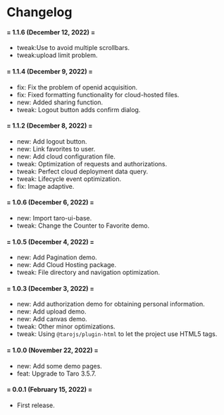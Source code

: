 # Changelog


#### = 1.1.6 (December 12, 2022) =

* tweak:Use <ScrollView> to avoid multiple scrollbars.
* tweak:upload limit problem.


#### = 1.1.4 (December 9, 2022) =

* fix: Fix the problem of openid acquisition.
* fix: Fixed formatting functionality for cloud-hosted files.
* new: Added sharing function.
* tweak: Logout button adds confirm dialog.


#### = 1.1.2 (December 8, 2022) =

* new: Add logout button.
* new: Link favorites to user.
* new: Add cloud configuration file.
* tweak: Optimization of requests and authorizations.
* tweak: Perfect cloud deployment data query.
* tweak: Lifecycle event optimization.
* fix: Image adaptive.


#### = 1.0.6 (December 6, 2022) =

* new: Import taro-ui-base.
* tweak: Change the Counter to Favorite demo.


#### = 1.0.5 (December 4, 2022) =

* new: Add Pagination demo.
* new: Add Cloud Hosting package.
* tweak: File directory and navigation optimization.


#### = 1.0.3 (December 3, 2022) =

* new: Add authorization demo for obtaining personal information.
* new: Add upload demo.
* new: Add canvas demo.
* tweak: Other minor optimizations.
* tweak: Using `@tarojs/plugin-html` to let the project use HTML5 tags.


#### = 1.0.0 (November 22, 2022) =

* new: Add some demo pages.
* feat: Upgrade to Taro 3.5.7.



#### = 0.0.1 (February 15, 2022) =

* First release.
